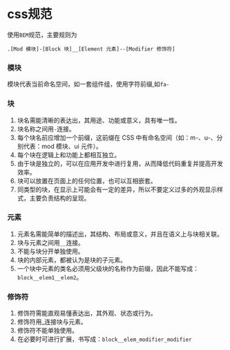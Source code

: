 # css规范

使用`BEM`规范，主要规则为
```
.[Mod 模块]-[Block 块]__[Element 元素]--[Modifier 修饰符]
```

### 模块
模块代表当前命名空间，如一套组件组，使用字符前缀,如`fa-`

### 块
1. 块名需能清晰的表达出，其用途、功能或意义，具有唯一性。
2. 块名称之间用`-`连接。
3. 每个块名前应增加一个前缀，这前缀在 CSS 中有命名空间（如：m-、u-、分别代表：mod 模块、ui 元件）。
4. 每个块在逻辑上和功能上都相互独立。
5. 由于块是独立的，可以在应用开发中进行复用，从而降低代码重复并提高开发效率。
6. 块可以放置在页面上的任何位置，也可以互相嵌套。
7. 同类型的块，在显示上可能会有一定的差异，所以不要定义过多的外观显示样式，主要负责结构的呈现。

### 元素
1. 元素名需能简单的描述出，其结构、布局或意义，并且在语义上与块相关联。
1. 块与元素之间用`__`连接。
1. 不能与块分开单独使用。
1. 块的内部元素，都被认为是块的子元素。
1. 一个块中元素的类名必须用父级块的名称作为前缀，因此不能写成：`block__elem1__elem2`。

### 修饰符
1. 修饰符需能直观易懂表达出，其外观、状态或行为。
1. 修饰符用_连接块与元素。
1. 修饰符不能单独使用。
1. 在必要时可进行扩展，书写成：`block__elem_modifier_modifier`
